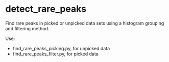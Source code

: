 # detect_rare_peaks
Find rare peaks in picked or unpicked data sets using a histogram grouping and filtering method.

Use:
* find_rare_peaks_picking.py, for unpicked data
* find_rare_peaks_filter.py, for picked data